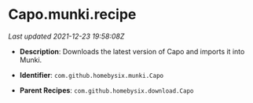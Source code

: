 # Capo.munki.recipe

_Last updated 2021-12-23 19:58:08Z_

- **Description**: Downloads the latest version of Capo and imports it into Munki.

- **Identifier**: `com.github.homebysix.munki.Capo`

- **Parent Recipes**: `com.github.homebysix.download.Capo`